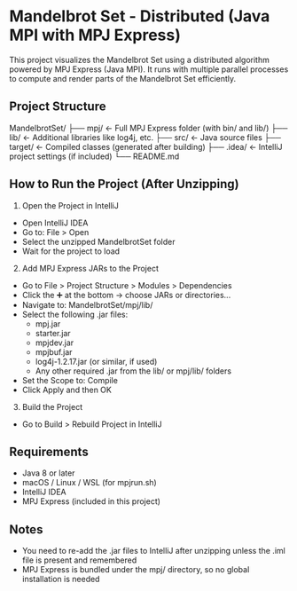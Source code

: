 # Mandelbrot Set - Distributed (Java MPI with MPJ Express)

This project visualizes the Mandelbrot Set using a distributed algorithm powered by MPJ Express (Java MPI). It runs with multiple parallel processes to compute and render parts of the Mandelbrot Set efficiently.

## Project Structure

MandelbrotSet/
├── mpj/                 ← Full MPJ Express folder (with bin/ and lib/)
├── lib/                 ← Additional libraries like log4j, etc.
├── src/                 ← Java source files
├── target/              ← Compiled classes (generated after building)
├── .idea/               ← IntelliJ project settings (if included)
└── README.md

## How to Run the Project (After Unzipping)

1. Open the Project in IntelliJ
- Open IntelliJ IDEA
- Go to: File > Open
- Select the unzipped MandelbrotSet folder
- Wait for the project to load

2. Add MPJ Express JARs to the Project
- Go to File > Project Structure > Modules > Dependencies
- Click the ➕ at the bottom → choose JARs or directories...
- Navigate to: MandelbrotSet/mpj/lib/
- Select the following .jar files:
    - mpj.jar
    - starter.jar
    - mpjdev.jar
    - mpjbuf.jar
    - log4j-1.2.17.jar (or similar, if used)
    - Any other required .jar from the lib/ or mpj/lib/ folders
- Set the Scope to: Compile
- Click Apply and then OK

3. Build the Project
- Go to Build > Rebuild Project in IntelliJ


## Requirements
- Java 8 or later
- macOS / Linux / WSL (for mpjrun.sh)
- IntelliJ IDEA
- MPJ Express (included in this project)

## Notes
- You need to re-add the .jar files to IntelliJ after unzipping unless the .iml file is present and remembered
- MPJ Express is bundled under the mpj/ directory, so no global installation is needed


